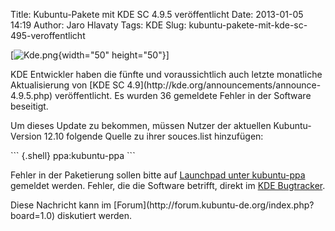 Title: Kubuntu-Pakete mit KDE SC 4.9.5 veröffentlicht
Date: 2013-01-05 14:19
Author: Jaro Hlavaty
Tags: KDE
Slug: kubuntu-pakete-mit-kde-sc-495-veroffentlicht

[![Kde.png](http://wiki.kubuntu-de.org/images/thumb/Kde.png/50px-Kde.png){width="50"
height="50"}]

</p>
KDE Entwickler haben die fünfte und voraussichtlich auch letzte
monatliche Aktualisierung von [KDE SC
4.9](http://kde.org/announcements/announce-4.9.5.php) veröffentlicht. Es
wurden 36 gemeldete Fehler in der Software beseitigt.

</p>
<!--break--><!--break-->

Um dieses Update zu bekommen, müssen Nutzer der aktuellen
Kubuntu-Version 12.10 folgende Quelle zu ihrer souces.list hinzufügen:

</p>
``` {.shell}
ppa:kubuntu-ppa
```

Fehler in der Paketierung sollen bitte auf [Launchpad unter
kubuntu-ppa](https://bugs.launchpad.net/kubuntu-ppa) gemeldet werden.
Fehler, die die Software betrifft, direkt im [KDE
Bugtracker](http://bugs.kde.org/).

</p>
Diese Nachricht kann im
[Forum](http://forum.kubuntu-de.org/index.php?board=1.0) diskutiert
werden.

</p>

